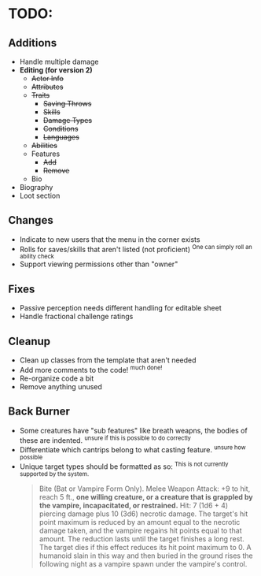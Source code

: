 # TODO:

## Additions
- Handle multiple damage
- **Editing (for version 2)**
	- ~~Actor Info~~
	- ~~Attributes~~
	- ~~Traits~~
    	- ~~Saving Throws~~
		- ~~Skills~~
		- ~~Damage Types~~
		- ~~Conditions~~
		- ~~Languages~~
	- ~~Abilities~~
	- Features
    	- ~~Add~~
    	- ~~Remove~~
	- Bio
- Biography
- Loot section

## Changes
- Indicate to new users that the menu in the corner exists
- Rolls for saves/skills that aren't listed (not proficient) <sup>One can simply roll an ability check</sup>
- Support viewing permissions other than "owner"
  
## Fixes
- Passive perception needs different handling for editable sheet
- Handle fractional challenge ratings

## Cleanup
- Clean up classes from the template that aren't needed
- Add more comments to the code! <sup>much done!</sup>
- Re-organize code a bit
- Remove anything unused

## Back Burner
- Some creatures have "sub features" like breath weapns, the bodies of these are indented. <sup>unsure if this is possible to do correctly</sup>
- Differentiate which cantrips belong to what casting feature. <sup>unsure how possible</sup>
- Unique target types should be formatted as so: <sup>This is not currently supported by the system.</sup>
	> Bite (Bat or Vampire Form Only). Melee Weapon Attack: +9 to hit, reach 5 ft., **one willing creature, or a creature that is grappled by the vampire, incapacitated, or restrained.** Hit: 7 (1d6 + 4) piercing damage plus 10 (3d6) necrotic damage. The target's hit point maximum is reduced by an amount equal to the necrotic damage taken, and the vampire regains hit points equal to that amount. The reduction lasts until the target finishes a long rest. The target dies if this effect reduces its hit point maximum to 0. A humanoid slain in this way and then buried in the ground rises the following night as a vampire spawn under the vampire's control.
